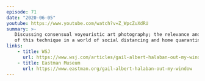 ```yaml
---
episode: 71
date: "2020-06-05"
youtube: https://www.youtube.com/watch?v=Z_WpcZuXdRU
summary: >-
   Discussing consensual voyeuristic art photography; the relevance and popularity
   of this technique in a world of social distancing and home quarantine
links:
    - title: WSJ
      url: https://www.wsj.com/articles/gail-albert-halaban-out-my-window-review-voyeuristic-beauty-1537299595
    - title: Eastman Museum
      url: https://www.eastman.org/gail-albert-halaban-out-my-window
---
```

